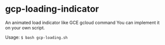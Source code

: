# gcp-loading-indicator
An animated load indicator like GCE gcloud command
You can implement it on your own script.

Usage:
```$ bash gcp-loading.sh```
